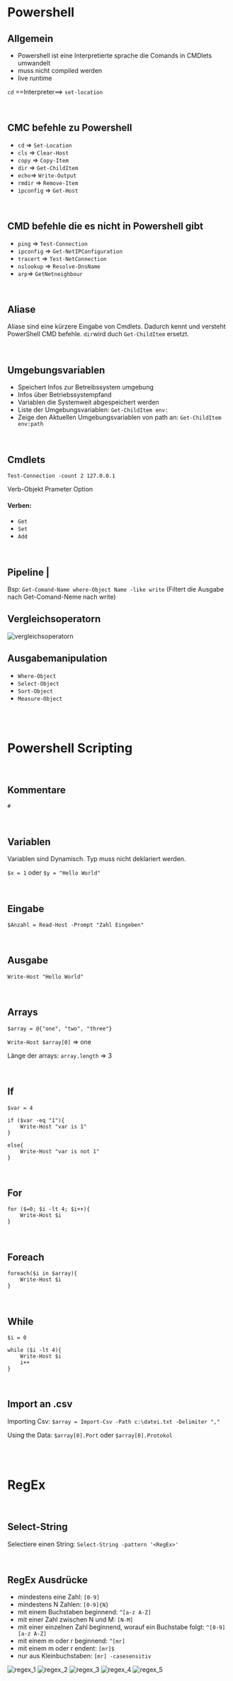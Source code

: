 # Powershell 

## Allgemein

- Powershell ist eine Interpretierte sprache die Comands in CMDlets umwandelt
- muss nicht compiled werden
- live runtime

```cd``` ==Interpreter==> ```set-location```

<br>


## CMC befehle zu Powershell 

- `cd` => `Set-Location`
- `cls` => `Clear-Host`
- `copy` => `Copy-Item`
- `dir` => `Get-ChildItem`
- `echo`=> `Write-Output`
- `rmdir` => `Remove-Item`
- `ipconfig` => `Get-Host`

<br>

## CMD befehle die es nicht in Powershell gibt

- `ping` => `Test-Connection`
- `ipconfig` => `Get-NetIPConfiguration`
- `tracert` => `Test-NetConnection`
- `nslookup` => `Resolve-DnsName`
- `arp`=> `GetNetneighbour`

<br>

## Aliase

Aliase sind eine kürzere Eingabe von Cmdlets. Dadurch kennt und versteht PowerShell CMD befehle.
`dir`wird duch  `Get-ChildItem` ersetzt. 


<br>

## Umgebungsvariablen

- Speichert Infos zur Betreibssystem umgebung
- Infos über Betriebssystempfand
- Variablen die Systemweit abgespeichert werden
- Liste der Umgebungsvariablen: `Get-ChildItem env:`
- Zeige den Aktuellen Umgebungsvariablen  von  path an: `Get-ChildItem env:path`

<br>

## Cmdlets

``` Test-Connection -count 2 127.0.0.1 ```

Verb-Objekt Prameter Option

#### Verben: 
- `Get`
- `Set`
- `Add`

<br>

## Pipeline |

Bsp: `Get-Comand-Name where-Object Name -like write`
(Filtert die Ausgabe nach Get-Comand-Neme nach write)

## Vergleichsoperatorn

![vergleichsoperatorn](pic/vergleichsoperatoren.png)

## Ausgabemanipulation

- `Where-Object`
- `Select-Object`
- `Sort-Object`
- `Measure-Object`

<br>
<br>

# Powershell Scripting

<br>

## Kommentare

`#`

<br>

## Variablen

Variablen sind Dynamisch. Typ muss nicht deklariert werden.

`$x = 1` oder `$y = "Hello World"`

<br>

## Eingabe

`$Anzahl = Read-Host -Prompt "Zahl Eingeben"`

<br>

## Ausgabe

`Write-Host "Hello World"`

<br>

## Arrays

`$array = @{"one", "two", "three"}`

`Write-Host $array[0]` => one

Länge der arrays: `array.length` => 3

<br>

## If
```
$var = 4

if ($var -eq "1"){
    Write-Host "var is 1"
}

else{
    Write-Host "var is not 1"
}
```

<br>

## For
```
for ($=0; $i -lt 4; $i++){
    Write-Host $i
}
```

<br>

## Foreach
```
foreach($i in $array){
    Write-Host $i
}
```

<br>

## While
```
$i = 0

while ($i -lt 4){
    Write-Host $i
    i++
}
```

<br>

## Import an .csv

Importing Csv: ``` $array = Import-Csv -Path c:\datei.txt -Delimiter "," ```

Using the Data: ```$array[0].Port``` oder ```$array[0].Protokol```

<br>
<br>

# RegEx

<br>

## Select-String

Selectiere einen String:
``` Select-String -pattern '<RegEx>' ```

<br>

## RegEx Ausdrücke

- mindestens eine Zahl: `[0-9]`
- mindestens N Zahlen: `[0-9]{N}`
- mit einem Buchstaben beginnend: `^[a-z A-Z]`
- mit einer Zahl zwischen N und M: `[N-M]`
- mit einer einzelnen Zahl beginnend, worauf ein Buchstabe folgt: `^[0-9][a-z A-Z]`
- mit einem m oder r beginnend: `^[mr]`
- mit einem m oder r endent: `[mr]$`
- nur aus Kleinbuchstaben: `[mr] -casesensitiv`

![regex_1](pic/regex_1.png)
![regex_2](pic/regex_2.png)
![regex_3](pic/regex_3.png)
![regex_4](pic/regex_4.png)
![regex_5](pic/regex_5.png)